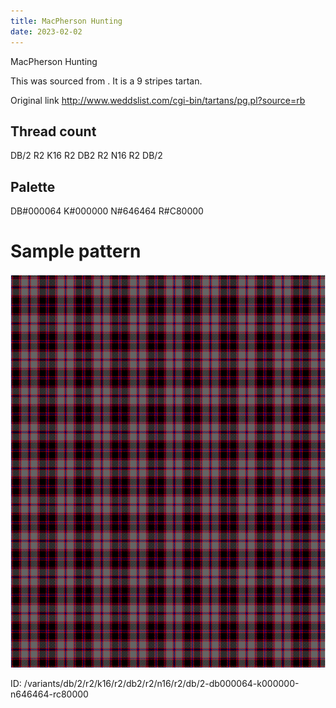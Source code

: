 ```yaml
---
title: MacPherson Hunting
date: 2023-02-02
---
```

MacPherson Hunting

This was sourced from <no value>.  It is a 9 stripes tartan.

Original link http://www.weddslist.com/cgi-bin/tartans/pg.pl?source=rb

## Thread count
DB/2 R2 K16 R2 DB2 R2 N16 R2 DB/2

## Palette
DB#000064 K#000000 N#646464 R#C80000

# Sample pattern

![Tartan detail](tartan.png "DB/2 R2 K16 R2 DB2 R2 N16 R2 DB/2 tartan")

ID: /variants/db/2/r2/k16/r2/db2/r2/n16/r2/db/2-db000064-k000000-n646464-rc80000